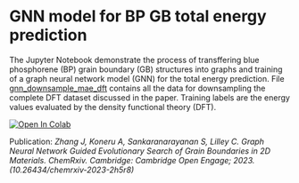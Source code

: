 # GNN model for BP GB total energy prediction
The Jupyter Notebook demonstrate the process of transffering blue phosphorene (BP) grain boundary (GB) structures into graphs and training of a graph neural network model (GNN) for the total energy prediction. File [gnn_downsample_mae_dft](gnn_downsample_mae_dft.csv) contains all the data for downsampling the complete DFT dataset discussed in the paper. Training labels are the energy values evaluated by the density functional theory (DFT).

[![Open In Colab](https://colab.research.google.com/assets/colab-badge.svg)](https://colab.research.google.com/github/JannarZ/gnn_bp_gb_dft/blob/main/gnn_model_for_predicting_grain_boundaries_in_blue_phosphorene_dft.ipynb)

Publication: 
*Zhang J, Koneru A, Sankaranarayanan S, Lilley C. Graph Neural Network Guided Evolutionary Search of Grain Boundaries in 2D Materials. ChemRxiv. Cambridge: Cambridge Open Engage; 2023. (10.26434/chemrxiv-2023-2h5r8)*  

